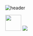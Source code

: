 ![header](https://capsule-render.vercel.app/api?type=waving&color=timeGradient&height=200&section=header&text=Hi%20there!&fontSize=60)

<img height="50" src="https://cdn2.iconfinder.com/data/icons/social-media-applications/64/social_media_applications_14-linkedin-1024.png"></img>
<img src="https://giphy.com/embed/du3J3cXyzhj75IOgvA" href="https://github.com/willbryanta"></img>
